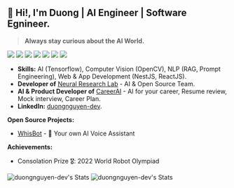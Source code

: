 ## 👋 Hi!, I'm Duong | AI Engineer | Software Egnineer.

> **Always stay curious about the AI World.**

![](https://img.shields.io/badge/-Python-333?style=flat-square&logo=Python&logoColor=fff)
![](https://img.shields.io/badge/-Javascript-ffd500?style=flat-square&logo=javascript&logoColor=fff)
![](https://img.shields.io/badge/-TensorFlow-e5cd0c?style=flat-square&logo=TensorFlow&logoColor=fff)
![](https://img.shields.io/badge/Prisma-3982CE?style=flat-square&logo=Prisma&logoColor=white)
![](https://img.shields.io/badge/-NestJs-ea2845?style=flat-square&logo=nestjs&logoColor=white)
![](https://img.shields.io/badge/-ReactJs-61DAFB?logo=react&logoColor=white&style=flat-square)
<img src="https://komarev.com/ghpvc/?username=duongnguyen-dev"> 

- **Skills:** AI (Tensorflow), Computer Vision (OpenCV), NLP (RAG, Prompt Engineering), Web & App Development (NestJS, ReactJS).
- **Developer of** [Neural Research Lab](https://www.nrl.ai/) - AI & Open Source Team.
- **AI & Product Developer of** [CareerAI](https://www.careerai.me/) - AI for your career, Resume review, Mock interview, Career Plan.
- **LinkedIn:** [duongnguyen-dev](https://www.linkedin.com/in/duong-nguyen-138174233/).

**Open Source Projects:**
- [WhisBot](https://github.com/duongnguyen-dev/WhisBot) -  🤖 Your own AI Voice Assistant  

**Achievements:**
- Consolation Prize 🎖️: 2022 World Robot Olympiad

![duongnguyen-dev's Stats](https://github-readme-stats.vercel.app/api?username=duongnguyen-dev&theme=default&show_icons=true&hide_border=false&count_private=true) ![duongnguyen-dev's Stats](https://streak-stats.demolab.com/?user=duongnguyen-dev)
